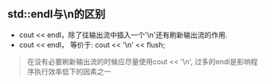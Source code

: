 ## std::endl与\n的区别
- cout << endl，除了往输出流中插入一个'\n'还有刷新输出流的作用. 
- cout << endl， 等价于: cout << '\n' << flush;

> 在没有必要刷新输出流的时候应尽量使用cout << '\n', 过多的endl是影响程序执行效率低下的因素之一